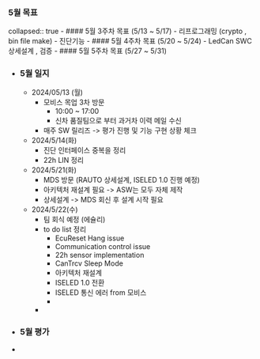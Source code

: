 ### 5월 목표
collapsed:: true
	- #### 5월 3주차 목표 (5/13 ~ 5/17)
		- 리프로그래밍 (crypto , bin file make)
		- 진단기능
	- #### 5월 4주차 목표 (5/20 ~ 5/24)
		- LedCan SWC 상세설계 , 검증
	- #### 5월 5주차 목표 (5/27 ~ 5/31)
- ### 5월 일지
	- 2024/05/13 (월)
		- 모비스 목업 3차 방문
			- 10:00 ~ 17:00
			- 신차 품질팀으로 부터 과거차 이력 메일 수신
		- 매주 SW 릴리즈 -> 평가 진행 및 기능 구현 상황 체크
	- 2024/5/14(화)
		- 진단 인터페이스 중복을 정리
		- 22h  LIN 정리
	- 2024/5/21(화)
		- MDS 방문 (RAUTO 상세설계, ISELED 1.0 진행 예정)
		- 아키텍처 재설계 필요 -> ASW는 모두 자체 제작
		- 상세설계 -> MDS 회신 후 설계 시작 필요
	- 2024/5/22(수)
		- 팀 회식 예정 (에슐리)
		- to do list 정리
			- EcuReset Hang issue
			- Communication control issue
			- 22h sensor implementation
			- CanTrcv Sleep Mode
			- 아키텍처 재설계
			- ISELED 1.0 전환
			- ISELED 통신 에러 from 모비스
			-
		-
- ### 5월 평가
-